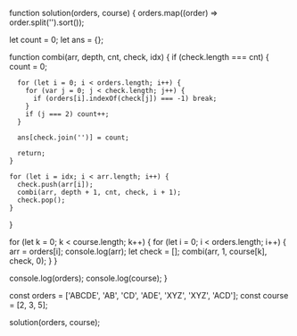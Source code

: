 function solution(orders, course) {
orders.map((order) => order.split('').sort());

let count = 0;
let ans = {};

function combi(arr, depth, cnt, check, idx) {
if (check.length === cnt) {
count = 0;

      for (let i = 0; i < orders.length; i++) {
        for (var j = 0; j < check.length; j++) {
          if (orders[i].indexOf(check[j]) === -1) break;
        }
        if (j === 2) count++;
      }

      ans[check.join('')] = count;

      return;
    }

    for (let i = idx; i < arr.length; i++) {
      check.push(arr[i]);
      combi(arr, depth + 1, cnt, check, i + 1);
      check.pop();
    }

}

for (let k = 0; k < course.length; k++) {
for (let i = 0; i < orders.length; i++) {
arr = orders[i];
console.log(arr);
let check = [];
combi(arr, 1, course[k], check, 0);
}
}

console.log(orders);
console.log(course);
}

const orders = ['ABCDE', 'AB', 'CD', 'ADE', 'XYZ', 'XYZ', 'ACD'];
const course = [2, 3, 5];

solution(orders, course);
